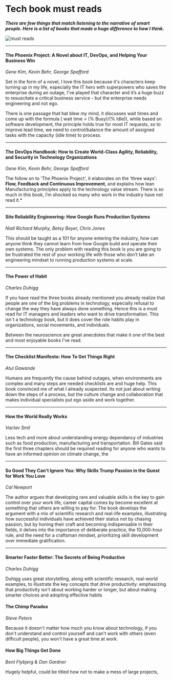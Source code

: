 # Tech book must reads


***There are few things that match listening to the narrative of smart people.
Here is a list of books that made a huge difference to how I think.***

![must reads](https://raoconnor.github.io/docs/assets/images/books.png)

--- 

#### The Phoenix Project: A Novel about IT, DevOps, and Helping Your Business Win
*Gene Kim, Kevin Behr, George Spafford* 

Set in the form of a novel, I love this book because it's characters keep turning up in my life, especially the IT hero with superpowers who saves the enterprise during an outage, I've played that character and it’s a huge buzz to resuscitate a critical business service - but the enterprise needs engineering and not ego.

There is one passage that hat blew my mind, it discusses wait times and come up with the formula ( wait time = (% Busy)/(% Idle)), while based on software development, the principle holds true for most IT requests, so to improve lead time, we need to control/balance the amount of assigned tasks with the capacity (idle time) to process.
  
---  

####  The DevOps Handbook: How to Create World-Class Agility, Reliability, and Security in Technology Organizations
*Gene Kim, Kevin Behr, George Spafford*

The follow on to 'The Phoenix Project', it elaborates on the ‘three ways': **Flow, Feedback and Continuous Improvement**, and explains how lean Manufacturing principles apply to the technology value stream. There is so much in this book, I’m shocked so many who work in the industry have not read it.*

--- 

####  Site Reliability Engineering: How Google Runs Production Systems
*Niall Richard Murphy, Betsy Beyer, Chris Jones* 

This should be taught as a 101 for anyone entering the industry, how can anyone think they cannot learn from how Google build and operate their own systems. The only problem with reading this book is you are going to be frustrated the rest of your working life with those who don’t take an engineering mindset to running production systems at scale.

--- 

####  The Power of Habit 
*Charles Duhigg*

If you have read the three books already mentioned you already realize that people are one of the big problems in technology, especially refusal to change the way they have always done something. Hence this is a must read for IT managers and leaders who want to drive transformation. This isn`t a technology book, but it does cover the role habits play in organizations, social movements, and individuals. 

Between the neuroscience are great anecdotes that make it one of the best and most enjoyable books I've read.


--- 

####  The Checklist Manifesto: How To Get Things Right
*Atul Gawande*

Humans are frequently the cause behind outages, when environments are complex and many steps are needed checklists are and huge help. This book convinced me of what I already suspected. Its not just about writing down the steps of a process, but the culture change and collaboration that makes individual specialists put ego aside and work together.

--- 

####  How the World Really Works
*Vaclav Smil*

Less tech and more about understanding energy dependancy of industries such as food production, manufacturing and transportation. Bill Gates said the first three chapters should be required reading for anyone who wants to have an informed opinion on climate change, the  


--- 

####  So Good They Can't Ignore You: Why Skills Trump Passion in the Quest for Work You Love
*Cal Newport*

The author argues that developing rare and valuable skills is the key to gain control over your work life, career capital comes by become excellent at something that others are willing to pay for.  The book develops the argument with a mix of scientific research and real-life examples, illustrating how successful individuals have achieved their status not by chasing passion, but by honing their craft and becoming indispensable in their fields, it delves into the importance of deliberate practice, the 10,000-hour rule, and the need for a craftsman mindset,  prioritizing skill development over immediate gratification.

--- 

####  Smarter Faster Better: The Secrets of Being Productive
*Charles Duhigg*

 Duhigg uses great storytelling, along with scientific research, real-world examples, to illustrate the key concepts that drive productivity: emphasizing that productivity isn't about working harder or longer, but about making smarter choices and adopting effective habits

 ####  The Chimp Paradox
*Steve Peters*

Because it doesn't matter how much you know about technology, if you don't understand and control yourself and can't work with others (even difficult people), you won't have a great time at work.

 ####  How Big Things Get Done
*Bent Flybjerg & Dan Gardner*

Hugely helpful, could be titled how not to make a mess of large projects, 



